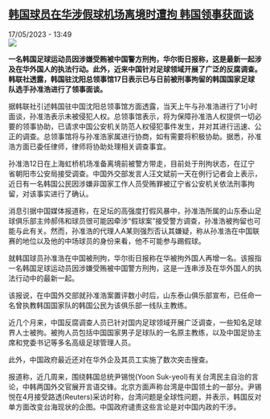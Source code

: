 <!--1684325701000-->
[韩国球员在华涉假球机场离境时遭拘 韩国领事获面谈](https://www.rfi.fr/cn/%E4%B8%AD%E5%9B%BD/20230517-%E9%9F%A9%E5%9B%BD%E7%90%83%E5%91%98%E5%9C%A8%E5%8D%8E%E6%B6%89%E5%81%87%E7%90%83%E6%9C%BA%E5%9C%BA%E7%A6%BB%E5%A2%83%E6%97%B6%E9%81%AD%E6%8B%98-%E9%9F%A9%E5%9B%BD%E9%A2%86%E4%BA%8B%E8%8E%B7%E9%9D%A2%E8%B0%88)
------

<div>17/05/2023 - 13:49</div><img src="https://s.rfi.fr/media/display/0cfa8170-e285-11ed-8a43-005056bf30b7/w:1280/p:16x9/AP22297016899930%20%281%29.jpg"><p><strong>一名韩国足球运动员因涉嫌受贿被中国警方刑拘，华尔街日报称，这是最新一起涉及在华外国人的执法行动。此外，近来中国针对足球领域开展了广泛的反腐调查。韩联社透露，韩国驻沈阳总领事馆17日表示已与日前被刑事拘留的韩国国家足球队选手孙准浩进行了领事面谈。                    </strong></p><div><p>据韩联社引述韩国驻中国沈阳总领事馆方面透露，当天上午与孙准浩进行了1小时面谈，孙准浩表示未被侵犯人权。总领事馆表示，将为保障孙准浩人权提供一切必要的领事协助，已请求中国公安机关防范人权侵犯事件发生，并对其进行迅速、公正的调查。总领事馆将与孙准浩家属进行协商，如有需要将积极协助。据悉，孙准浩方面已委任律师，律师将协助处理相关调查事宜。</p><p>孙准浩12日在上海虹桥机场准备离境前被警方带走，目前处于刑拘状态，在辽宁省朝阳市公安局接受调查。中国外交部发言人汪文斌前一天在例行记者会上表示，近日有一名韩国公民因涉嫌非国家工作人员受贿罪被辽宁省公安机关依法刑事拘留，对该事实进行了确认。</p><p>消息引据中国媒体报道称，在足坛的高强度打假风暴中，孙准浩所属的山东泰山足球俱乐部主帅郝伟和球员很可能因牵涉“假球案”接受警方调查，孙准浩被拘留也可能与此有关。然而，孙准浩的代理人A某则强烈否认其嫌疑，称从孙准浩在中国联赛的地位以及他的中场球员的身份来看，他不可能参与踢假球。</p><p>就韩国球员孙准浩在中国被刑拘，华尔街日报称在华被拘外国人再增一名。该报指一名韩国足球运动员因涉嫌受贿被中国警方刑拘，这是一连串涉及在华外国人的执法行动中的最新一起。</p><p>该报说，在中国外交部就孙准浩案置评数小时后，山东泰山俱乐部宣布，已任命一名曾执教韩国国家队的韩国公民为该俱乐部一线队主教练。</p><p>近几个月来，中国反腐调查人员已针对国内足球领域开展广泛调查，一些知名足球界人士被拘。被拘人员包括中国国家男子足球队的一名原主教练，以及中国足协主席和党委书记等多名高级足球管理人员。</p><p>此外，中国政府最近还对在华外企及其员工实施了数次突击搜查。</p><p>报道称，近几周来，围绕韩国总统尹锡悦(Yoon Suk-yeol)有关台湾民主自治的言论，中韩两国外交官展开言语交锋。北京方面声称台湾是中国领土的一部分。尹锡悦在4月接受路透(Reuters)采访时称，台湾问题是全球性问题，并表示，韩国反对单方面改变台海现状的企图。中国政府谴责这些言论是对中国内政的干涉。</p><div data-selfpromo-newsletter></div><div data-selfpromo-app></div></div>
